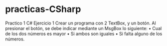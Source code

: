 # practicas-CSharp
Practico 1 C#
Ejercicio 1
Crear un programa con 2 TextBox, y un botón.
Al presionar el botón, se debe indicar mediante un MsgBox lo siguiente:
• Cual de los dos números es mayor
• Si ambos son iguales
• Si falta alguno de los números.


